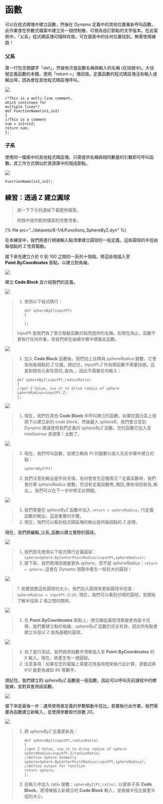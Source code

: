 # 函數

可以在程式碼塊中建立函數，然後在 Dynamo 定義中的其他位置重新呼叫函數。此作業會在參數式檔案中建立另一個控制層，可視為自訂節點的文字版本。在此案例中，「父系」程式碼區塊可隨時存取，可在圖表中的任何位置找到。無需使用線路！

### 父系

第一行包含關鍵字「def」，然後依次是函數名稱與輸入的名稱 (在括號中)。大括號定義函數的本體。使用「return =」傳回值。定義函數的程式碼區塊沒有輸入或輸出埠，因為會從其他程式碼區塊呼叫。

![](<../images/8-1/4/functions parent def.jpg>)

```
/*This is a multi-line comment,
which continues for
multiple lines*/
def FunctionName(in1,in2)
{
//This is a comment
sum = in1+in2;
return sum;
};
```

### 子系

使用同一檔案中的其他程式碼區塊，只需提供名稱與相同數量的引數即可呼叫函數。其工作方式類似於資源庫中的現成節點。

![](<../images/8-1/4/functions children call def.jpg>)

```
FunctionName(in1,in2);
```

## 練習：透過 Z 建立圓球

> 按一下下方的連結下載範例檔案。
>
> 附錄中提供範例檔案的完整清單。

{% file src="../datasets/8-1/4/Functions_SphereByZ.dyn" %}

在本練習中，我們將進行根據輸入點清單建立圓球的一般定義。這些圓球的半徑由每個點的 Z 性質驅動。

接下來先建立介於 0 到 100 之間的一系列十個值。將這些值插入至 **Point.ByCoordinates** 節點，以建立對角線。

![](<../images/8-1/4/functions - exercise - 01.jpg>)

建立 **Code Block** 並介紹我們的定義。

![](<../images/8-1/4/functions - exercise - 02.jpg>)

> 1. 使用以下程式碼行：
>
>    ```
>    def sphereByZ(inputPt)
>    {
>    
>    };
>    ```
>
> _inputPt_ 是我們為了表示驅動函數的點而提供的名稱。到現在為止，函數不會執行任何作業，但我們將在後續步驟中建置此函數。

![](<../images/8-1/4/functions - exercise - 03.jpg>)

> 1. 加入 **Code Block** 函數後，我們加上註釋與 _sphereRadius_ 變數，它會查詢每個點的 _Z_ 位置。請記住，_inputPt.Z_ 作為類函數不需要括號。這是對既有元素性質的_查詢_，因此不需要任何輸入：
>
> ```
> def sphereByZ(inputPt,radiusRatio)
> {
> //get Z Value, ise ot to drive radius of sphere
> sphereRadius=inputPt.Z;
> };
> ```

![](<../images/8-1/4/functions - exercise - 04.jpg>)

> 1. 現在，我們在其他 **Code Block** 中呼叫建立的函數。如果在圖元區上按兩下以建立新的 _code block_，然後鍵入 _sphereB_，我們會注意到 Dynamo 建議使用我們定義的 _sphereByZ_ 函數。您的函數已加入至 intellisense 資源庫！太酷了。

![](<../images/8-1/4/functions - exercise - 05.jpg>)

> 1. 現在，我們呼叫函數，並建立稱為 _Pt_ 的變數以插入先前步驟中建立的點：
>
>    ```
>    sphereByZ(Pt)
>    ```
> 2. 我們注意到輸出是所有空值。為何會發生這種情況？定義函數時，我們會計算 _sphereRadius_ 變數，但沒有定義函數應_傳回_哪些項目做為_輸出_。我們可以在下一步中修正此問題。

![](<../images/8-1/4/functions - exercise - 06.jpg>)

> 1. 我們需要在 _sphereByZ_ 函數中加入 `return = sphereRadius;` 行定義函數的輸出，這是重要的步驟。
> 2. 現在，我們可以看到程式碼區塊的輸出提供每個點的 Z 座標。

現在，我們將編輯_父系_函數以建立實際的圓球。

![](<../images/8-1/4/functions - exercise - 07.jpg>)

> 1. 我們首先使用以下程式碼行定義圓球：`sphere=Sphere.ByCenterPointRadius(inputPt,sphereRadius);`
> 2. 接下來，我們將傳回值變更為 _sphere_，而不是 _sphereRadius_：`return = sphere;` 這會在 Dynamo 預覽中產生一些巨大的圓球！

![](<../images/8-1/4/functions - exercise - 08.jpg>)

> 1\. 若要調整這些圓球的大小，我們加入圓規來更新圓球半徑值：`sphereRadius = inputPt.Z/20;` 現在，我們可以看到分開的圓球，並開始了解半徑與 Z 值之間的關係。

![](<../images/8-1/4/functions - exercise - 09.jpg>)

> 1. 在 **Point.ByCoordinates** 節點上，將交織從最短清單變更為笛卡兒積，我們要建立點的格線。_sphereByZ_ 函數仍完全有效，因此所有點會建立半徑以 Z 值為基礎的圓球。

![](<../images/8-1/4/functions - exercise - 10.jpg>)

> 1. 為了進行測試，我們將原始數字清單插入至 **Point.ByCoordinates** 的 X 輸入。現在，將產生有一塊圓球。
> 2. 注意事項：如果在您的電腦上需要花很長時間來執行此計算，請嘗試將 _#10_ 變更為諸如 _#5_ 等數字。

請記住，我們建立的 _sphereByZ_ 函數是一般函數，因此可以呼叫先前課程中的螺旋線，並對其套用該函數。

![](<../images/8-1/4/functions - exercise - 11.jpg>)

接下來是最後一步：運用使用者定義的參數驅動半徑比。若要執行此作業，我們需要為函數建立新輸入，並使用參數取代除數 _20_。

![](<../images/8-1/4/functions - exercise - 12.jpg>)

> 1. 將 _sphereByZ_ 定義更新為：
>
>    ```
>    def sphereByZ(inputPt,radiusRatio)
>    {
>    //get Z Value, use it to drive radius of sphere
>    sphereRadius=inputPt.Z/radiusRatio;
>    //Define Sphere Geometry
>    sphere=Sphere.ByCenterPointRadius(inputPt,sphereRadius);
>    //Define output for function
>    return sphere;
>    };
>    ```
> 2. 在輸入中加入 ratio 變數：`sphereByZ(Pt,ratio);` 以更新子系 **Code Block**，將滑棒插入新建立的 **Code Block** 輸入，並根據半徑比變更半徑的大小。
